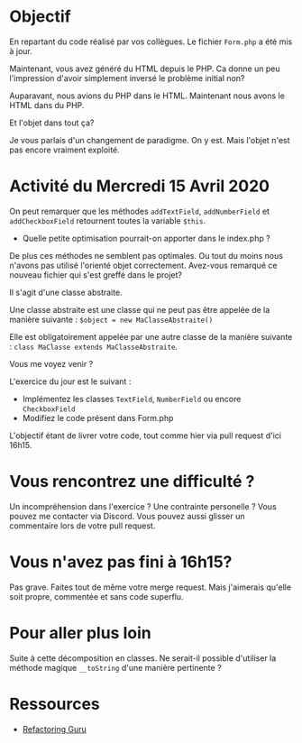 # Objectif

En repartant du code réalisé par vos collègues. Le fichier `Form.php` a été mis à jour. 

Maintenant, vous avez généré du HTML depuis le PHP. 
Ca donne un peu l'impression d'avoir simplement inversé le problème initial non?

Auparavant, nous avions du PHP dans le HTML.
Maintenant nous avons le HTML dans du PHP. 

Et l'objet dans tout ça? 

Je vous parlais d'un changement de paradigme. On y est. Mais l'objet n'est pas encore vraiment exploité.

# Activité du Mercredi 15 Avril 2020

On peut remarquer que les méthodes `addTextField`, `addNumberField` et `addCheckboxField` retournent toutes la variable `$this`.

* Quelle petite optimisation pourrait-on apporter dans le index.php ?

De plus ces méthodes ne semblent pas optimales. Ou tout du moins nous n'avons pas utilisé l'orienté objet correctement. Avez-vous remarqué ce nouveau fichier qui s'est greffé dans le projet?
 
Il s'agit d'une classe abstraite.

Une classe abstraite est une classe qui ne peut pas être appelée de la manière suivante : `$object = new MaClasseAbstraite()`

Elle est obligatoirement appelée par une autre classe de la manière suivante : 
`class MaClasse extends MaClasseAbstraite`.

Vous me voyez venir ? 

L'exercice du jour est le suivant : 
* Implémentez les classes `TextField`, `NumberField` ou encore `CheckboxField`
* Modifiez le code présent dans Form.php

L'objectif étant de livrer votre code, tout comme hier via pull request d'ici 16h15.

# Vous rencontrez une difficulté ? 
Un incompréhension dans l'exercice ? Une contrainte personelle ? 
Vous pouvez me contacter via Discord. Vous pouvez aussi glisser un commentaire lors de votre pull request.

# Vous n'avez pas fini à 16h15? 
Pas grave. Faites tout de même votre merge request. Mais j'aimerais qu'elle soit propre, commentée et sans code superflu.

# Pour aller plus loin
Suite à cette décomposition en classes. Ne serait-il possible d'utiliser la méthode magique `__toString` d'une manière pertinente ?

# Ressources
* [Refactoring Guru](https://refactoring.guru)